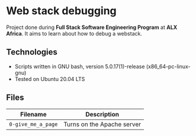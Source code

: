 # Web stack debugging
Project done during **Full Stack Software Engineering Program** at **ALX Africa**. It aims to learn about how to debug a webstack.

## Technologies
* Scripts written in GNU bash, version 5.0.17(1)-release (x86_64-pc-linux-gnu)
* Tested on Ubuntu 20.04 LTS

## Files

| Filename | Description |
| -------- | ----------- |
| `0-give_me_a_page` | Turns on the Apache server |
